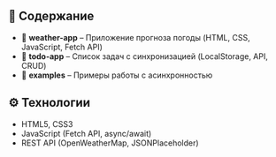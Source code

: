 ## 📁 Содержание

- 📌 **weather-app** – Приложение прогноза погоды (HTML, CSS, JavaScript, Fetch API)
- 📌 **todo-app** – Список задач с синхронизацией (LocalStorage, API, CRUD)
- 📌 **examples** – Примеры работы с асинхронностью

## ⚙️ Технологии

- HTML5, CSS3 
- JavaScript (Fetch API, async/await)
- REST API (OpenWeatherMap, JSONPlaceholder)
